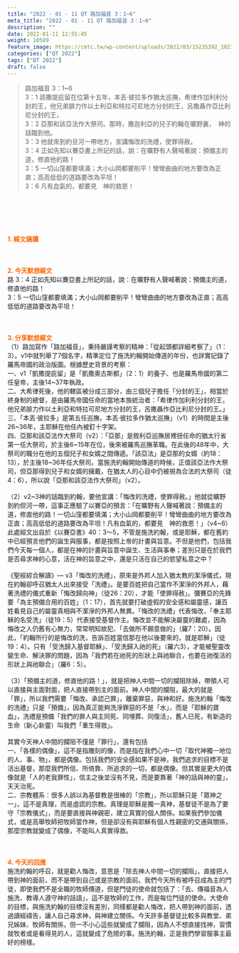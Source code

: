 ```yaml
---
title: "2022 - 01 - 11 QT 路加福音 3：1~6"
meta_title: "2022 - 01 - 11 QT 路加福音 3：1~6"
description: ""
date: 2022-01-11 12:55:45
weight: 10589
feature_image: https://cmtc.tw/wp-content/uploads/2022/03/15235392_10211799862337740_180693556567566654_o-1.webp
categories: ["QT 2022"]
tags: ["QT 2022"]
draft: false
---
```


<blockquote>路加福音 3：1~6<br />
3：1 該撒提庇留在位第十五年，本丟‧彼拉多作猶太巡撫，希律作加利利分封的王，他兄弟腓力作以土利亞和特拉可尼地方分封的王，呂撒聶作亞比利尼分封的王，<br />
3：2 亞那和該亞法作大祭司。那時，撒迦利亞的兒子約翰在曠野裏，　神的話臨到他。<br />
3：3 他就來到約旦河一帶地方，宣講悔改的洗禮，使罪得赦。<br />
3：4 正如先知以賽亞書上所記的話，說：在曠野有人聲喊著說：預備主的道，修直他的路！<br />
3：5 一切山窪都要填滿；大小山岡都要削平！彎彎曲曲的地方要改為正直；高高低低的道路要改為平坦！<br />
3：6 凡有血氣的，都要見　神的救恩！</blockquote><br />
&nbsp;<br />
<br />
&nbsp;<br />
<br />
<span style="color: #ff6600;"><strong>1. </strong><strong>經文誦讀</strong></span><br />
<br />
<span style="color: #ff6600;"><strong> </strong></span><br />
<br />
<span style="color: #ff6600;"><strong>2. 今天默想</strong><strong>經文<br />
</strong></span>路 3：4 正如先知以賽亞書上所記的話，說：在曠野有人聲喊著說：預備主的道，修直他的路！<br />
3：5 一切山窪都要填滿；大小山岡都要削平！彎彎曲曲的地方要改為正直；高高低低的道路要改為平坦！<br />
<br />
&nbsp;<br />
<br />
<span style="color: #ff6600;"><strong>3. 分享默想經文<br />
</strong></span>（1）路加寫作「路加福音」，秉持嚴謹考察的精神：「從起頭都詳細考察了」（1：3）。v1中就列舉了7個名字，精準定位了施洗約翰開始傳道的年份，也詳實記錄了羅馬帝國的政治版圖。根據歷史背景的考察：<br />
一、v1「凱撒提庇留」是「凱撒奧古斯都」（2：1）的養子、也是羅馬帝國的第二任皇帝，主後14~37年執政。<br />
二、大希律死後，他的轄區被分成三部分，由三個兒子擔任「分封的王」，相當於終身制的總督，是由羅馬帝國任命的當地本族統治者：「希律作加利利分封的王，他兄弟腓力作以土利亞和特拉可尼地方分封的王，呂撒聶作亞比利尼分封的王。」<br />
三、「本丟·彼拉多」是第五任巡撫，本丟·彼拉多作猶太巡撫」（v1）的時間是主後26~36年，主耶穌在他任內被釘十字架。<br />
四、亞那和該亞法作大祭司（v2）：「亞那」是敘利亞巡撫居裡扭任命的猶太行省第一任大祭司，於主後6~15年在位，後來被羅馬巡撫革職。在此後的48年中，大祭司的職分在他的五個兒子和女婿之間傳遞。「該亞法」是亞那的女婿（約18：13），於主後18~36年任大祭司。當施洗約翰開始傳道的時候，正值該亞法作大祭司，但亞那得到兒子和女婿的擁戴，在猶太人的心目中仍被視為合法的大祭司（徒4：6），所以說「亞那和該亞法作大祭司」（v2）。<br />
<br />
（2）v2~3神的話臨到約翰，要他宣講：「悔改的洗禮，使罪得赦。」他就從曠野到約但河一帶，這事正應驗了以賽亞的預言：「在曠野有人聲喊著說：預備主的道，修直他的路！一切山窪都要填滿；大小山岡都要削平！彎彎曲曲的地方要改為正直；高高低低的道路要改為平坦！凡有血氣的，都要見　神的救恩！」（v4~6）此處經文出自於《以賽亞書》40：3～5，不管是施洗約翰，或是耶穌，都在舊約中已經預言他們的誕生與服事，都是按照上帝的計畫與旨意。不但是他們，包括我們今天每一個人，都是在神的計畫與旨意中誕生、生活與事奉；差別只是在於我們是否尋求神的心意，活在神的旨意之中，還是只活在自己的慾望私意之中？<br />
<br />
《聖經綜合解讀》— v3「悔改的洗禮」，原來是外邦人加入猶太教的潔淨儀式，現在約翰卻呼召猶太人出來接受「洗禮」。是要百姓把自己當作不潔淨的外邦人，藉著洗禮的儀式重新「悔改歸向神」（徒26：20），才能「使罪得赦」。彌賽亞的先鋒要「為主預備合用的百姓」（1：17），首先就要打破虛假的安全感和屬靈感，讓百姓看見自己的屬靈真相與不潔淨的外邦人無異。「悔改的洗禮」代表悔改，「奉主耶穌的名受洗」（徒19：5）代表接受基督作主。悔改並不能解決屬靈的難處，因為悔改之人仍舊有心無力，常常明知故犯、「去做所不願意做的」（羅7：20）。因此，「約翰所行的是悔改的洗，告訴百姓當信那在他以後要來的，就是耶穌」（徒19：4）。只有「受洗歸入基督耶穌」、「受洗歸入祂的死」（羅六3），才能被聖靈改變生命、解決罪的問題，因為「我們若在祂死的形狀上與祂聯合，也要在祂復活的形狀上與祂聯合」（羅6：5）。<br />
<br />
（3）「預備主的道，修直他的路！」，就是把神人中間一切的攔阻除掉，帶領人可以直接與主面對面，把人直接帶到主的面前。神人中間的攔阻，最大的就是「罪」，所以我們需要「悔改、承認己罪」，離棄罪惡，與神和好。施洗約翰「悔改的洗禮」只是「預備」，因為真正能夠洗淨罪惡的不是「水」，而是「耶穌的寶血」，洗禮是預備「我們的罪人與主同死、同埋葬、同復活」，舊人已死，有新造的生命（新心新靈）叫我們「重生得救」。<br />
<br />
其實今天神人中間的攔阻不僅是「罪行」，還有包括<br />
一、「各樣的偶像」，這不是指雕刻的像，而是指在我們心中一切「取代神獨一地位的人、事、物」，都是偶像。包括我們的安全感如果不是神，我們追求的目標不是活出基督，那麼我們所信、所倚靠、所追求的一切，都是偶像。但其實是更大的偶像就是「人的老我罪性」，信主之後並沒有不見，而是要靠著「神的話與神的靈」，天天治死。<br />
二、宗教體系：很多人誤以為基督教是很棒的「宗教」，所以耶穌只是「眾神之一」，這不是真理，而是虛謊的宗教。真理是耶穌是獨一真神，基督徒不是為了要守「宗教儀式」，而是要直接與神親密，建立真實的個人關係。如果我們參加儀式，或是高舉牧師把牧師當作神，但是卻沒有與耶穌有個人性親密的交通與關係，那麼宗教就變成了偶像，不能叫人真實得救。<br />
<br />
&nbsp;<br />
<br />
<span style="color: #ff6600;"><strong>4. 今天的回應<br />
</strong></span>施洗約翰的呼召，就是勸人悔改，意思是「除去神人中間一切的攔阻」，直接把人帶到神的面前，而不是帶到自己或是宗教的面前。我們今天所有被呼召成為主的門徒，即使我們不是全職的牧師傳道，但是門徒的使命就包括了：「去、傳福音為人施洗、教導人遵守神的話語」，這不是牧師的工作，而是每位門徒的使命。大使命的目標，與施洗約翰的目標沒有差別，同樣都是勸人悔改，把人帶到神的面前，透過讀經禱告，讓人自己尋求神，與神建立關係。今天許多基督徒比較多與教堂、弟兄姊妹、牧師有關係，但一不小心這些就變成了攔阻，因為人不想直接找神，習慣就牧者或是看得見的人，這就變成了危險的事。施洗約翰，正是我們學習服事主最好的榜樣。
        
